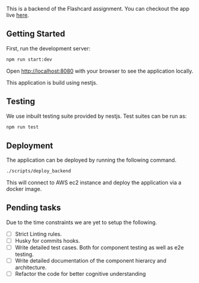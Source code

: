 This is a backend of the Flashcard assignment. You can checkout the app live [here](http://ec2-16-170-215-166.eu-north-1.compute.amazonaws.com/).

## Getting Started

First, run the development server:

```bash
npm run start:dev
```

Open [http://localhost:8080](http://localhost:8080) with your browser to see the application locally.

This application is build using nestjs.

## Testing

We use inbuilt testing suite provided by nestjs.
Test suites can be run as:

```bash
npm run test
```

## Deployment

The application can be deployed by running the following command.

```bash
./scripts/deploy_backend
```

This will connect to AWS ec2 instance and deploy the application via a docker image.

## Pending tasks

Due to the time constraints we are yet to setup the following.

- [ ] Strict Linting rules.
- [ ] Husky for commits hooks.
- [ ] Write detailed test cases. Both for component testing as well as e2e testing.
- [ ] Write detailed documentation of the component hierarcy and architecture.
- [ ] Refactor the code for better cognitive understanding
